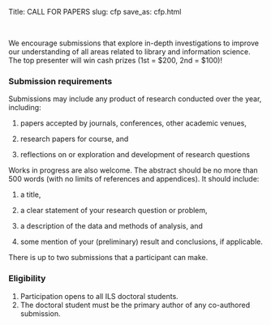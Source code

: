 Title: CALL FOR PAPERS
slug: cfp
save_as: cfp.html

<br>

We encourage submissions that explore in-depth investigations to improve our understanding of all areas related to library and information science. 
The top presenter will win cash prizes (1st = $200, 2nd = $100)! 

### Submission requirements
Submissions may include any product of research conducted over the year, including:

1. papers accepted by journals, conferences, other academic venues,

2. research papers for course, and

3. reflections on or exploration and development of research questions

Works in progress are also welcome. The abstract should be no more than 500 words (with no limits of references and appendices).
It should include:

1. a title,

2. a clear statement of your research question or problem,

3. a description of the data and methods of analysis, and 

4. some mention of your (preliminary) result and conclusions, if applicable.

There is up to two submissions that a participant can make.

### Eligibility

1. Participation opens to all ILS doctoral students.
2. The doctoral student must be the primary author of any co-authored submission.


<br>
